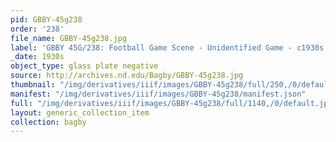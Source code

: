 ```yaml
---
pid: GBBY-45g238
order: '238'
file_name: GBBY-45g238.jpg
label: 'GBBY 45G/238: Football Game Scene - Unidentified Game - c1930s'
_date: 1930s
object_type: glass plate negative
source: http://archives.nd.edu/Bagby/GBBY-45g238.jpg
thumbnail: "/img/derivatives/iiif/images/GBBY-45g238/full/250,/0/default.jpg"
manifest: "/img/derivatives/iiif/images/GBBY-45g238/manifest.json"
full: "/img/derivatives/iiif/images/GBBY-45g238/full/1140,/0/default.jpg"
layout: generic_collection_item
collection: bagby
---
```

